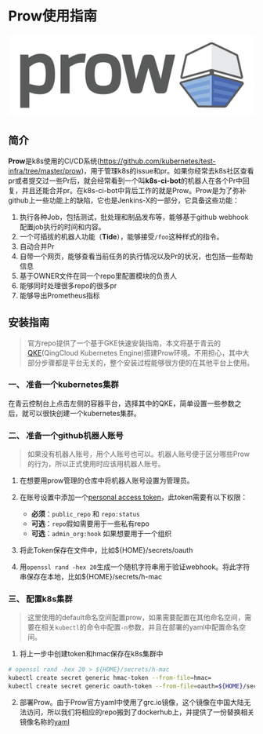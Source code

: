 # Prow使用指南
![prow_logo](logo_horizontal_solid.png)

## 简介

**Prow**是k8s使用的CI/CD系统(<https://github.com/kubernetes/test-infra/tree/master/prow>)，用于管理k8s的issue和pr。如果你经常去k8s社区查看pr或者提交过一些Pr后，就会经常看到一个叫**k8s-ci-bot**的机器人在各个Pr中回复，并且还能合并pr。在k8s-ci-bot中背后工作的就是Prow。Prow是为了弥补github上一些功能上的缺陷，它也是Jenkins-X的一部分，它具备这些功能：

1. 执行各种Job，包括测试，批处理和制品发布等，能够基于github webhook配置job执行的时间和内容。
2. 一个可插拔的机器人功能（**Tide**），能够接受`/foo`这种样式的指令。
3. 自动合并Pr
4. 自带一个网页，能够查看当前任务的执行情况以及Pr的状况，也包括一些帮助信息
5. 基于OWNER文件在同一个repo里配置模块的负责人
6. 能够同时处理很多repo的很多pr
7. 能够导出Prometheus指标


## 安装指南

> 官方repo提供了一个基于GKE快速安装指南，本文将基于青云的[QKE](https://github.com/QingCloudAppcenter/QKE])(QingCloud Kubernetes Engine)搭建Prow环境。不用担心，其中大部分步骤都是平台无关的，整个安装过程能够很方便的在其他平台上使用。

### 一、 准备一个kubernetes集群

在青云控制台上点击左侧的容器平台，选择其中的QKE，简单设置一些参数之后，就可以很快创建一个kubernetes集群。

### 二、 准备一个github机器人账号
> 如果没有机器人账号，用个人账号也可以。机器人账号便于区分哪些Prow的行为，所以正式使用时应该用机器人账号。

1. 在想要用prow管理的仓库中将机器人账号设置为管理员。
2. 在账号设置中添加一个[personal access token][1]，此token需要有以下权限：
   
   + **必须**：`public_repo` 和 `repo:status`
   + **可选**：`repo`假如需要用于一些私有repo
   + **可选**：`admin_org:hook` 如果想要用于一个组织
3. 将此Token保存在文件中，比如${HOME}/secrets/oauth
4. 用`openssl rand -hex 20`生成一个随机字符串用于验证webhook。将此字符串保存在本地，比如${HOME}/secrets/h-mac

### 三、 配置k8s集群
> 这里使用的default命名空间配置prow，如果需要配置在其他命名空间，需要在相关`kubectl`的命令中配置`-n`参数，并且在部署的yaml中配置命名空间。
> 
1. 将上一步中创建token和hmac保存在k8s集群中
```bash
# openssl rand -hex 20 > ${HOME}/secrets/h-mac
kubectl create secret generic hmac-token --from-file=hmac=
kubectl create secret generic oauth-token --from-file=oauth=${HOME}/secrets/oauth
```
2. 部署Prow。由于Prow官方yaml中使用了grc.io镜像，这个镜像在中国大陆无法访问，所以我们将相应的repo搬到了dockerhub上，并提供了一份替换相关镜像名称的[yaml](prow.yaml)



[1]: https://github.com/settings/tokens
[2]: /prow/jobs.md#How-to-configure-new-jobs
[3]: https://github.com/jetstack/cert-manager
[4]: https://kubernetes.io/docs/concepts/services-networking/ingress/#tls
[5]: /prow/cmd/mkbuild-cluster/
[6]: /prow/cmd/tide/README.md
[7]: /prow/cmd/tide/config.md
[8]: https://github.com/kubernetes/test-infra/blob/master/prow/scaling.md#working-around-githubs-limited-acls